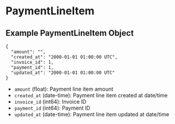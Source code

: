 # PaymentLineItem

## Example PaymentLineItem Object

```
{
  "amount": "",
  "created_at": "2000-01-01 01:00:00 UTC",
  "invoice_id": 1,
  "payment_id": 1,
  "updated_at": "2000-01-01 01:00:00 UTC"
}
```

* `amount` (float): Payment line item amount
* `created_at` (date-time): Payment line item created at date/time
* `invoice_id` (int64): Invoice ID
* `payment_id` (int64): Payment ID
* `updated_at` (date-time): Payment line item updated at date/time
